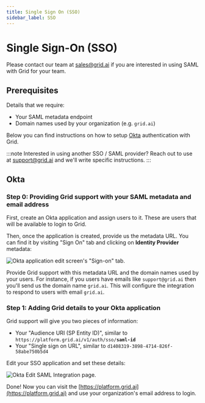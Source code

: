 ```yaml
---
title: Single Sign On (SSO)
sidebar_label: SSO
---
```


# Single Sign-On \(SSO\)

Please contact our team at [sales@grid.ai](mailto:sales@grid.ai) if you are interested in using SAML with Grid for your team.

## Prerequisites


Details that we require:

* Your SAML metadata endpoint
* Domain names used by your organization \(e.g. `grid.ai`\)

Below you can find instructions on how to setup [Okta](https://www.okta.com/) authentication with Grid.

:::note
Interested in using another SSO / SAML provider? Reach out to use at [support@grid.ai](mailto:support@grid.ai) and we'll write specific instructions.
:::
## Okta

### Step 0: **Providing Grid support with your SAML metadata and email address**

First, create an Okta application and assign users to it. These are users that will be available to login to Grid.

Then, once the application is created, provide us the metadata URL. You can find it by visiting "Sign On" tab and clicking on **Identity Provider** metadata:

![Okta application edit screen&apos;s &quot;Sign-on&quot; tab.](/images/platform/okta-config.png)

Provide Grid support with this metadata URL and the domain names used by your users. For instance, if you users have emails like `support@grid.ai` then you'll send us the domain name `grid.ai`. This will configure the integration to respond to users with email `grid.ai`.

### Step 1: Adding Grid details to your Okta application

Grid support will give you two pieces of information:

* Your "Audience URI \(SP Entity ID\)", similar to `https://platform.grid.ai/v1/auth/sso/`**`saml-id`**
* Your "Single sign on URL", similar to `d1408319-3898-4714-826f-58abe750b5d4`

Edit your SSO application and set these details:

![Okta Edit SAML Integration page.](/images/platform/saml-config.png)

Done! Now you can visit the [https://platform.grid.ai](https://platform.grid.ai) and use your organization's email address to login.

